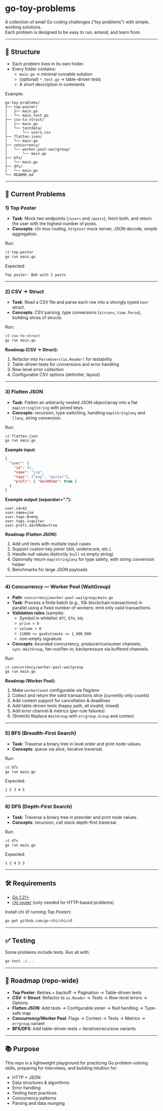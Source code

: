 # go-toy-problems

A collection of small Go coding challenges (“toy problems”) with simple, working solutions.  
Each problem is designed to be easy to run, extend, and learn from.

---

## 📂 Structure

- Each problem lives in its own folder.
- Every folder contains:
  - `main.go` → minimal runnable solution
  - (optional) `*_test.go` → table-driven tests
  - A short description in comments

Example:

```
go-toy-problems/
├── top-poster/
│   ├── main.go
│   └── main_test.go
├── csv-to-struct/
│   ├── main.go
│   └── testdata/
│       └── users.csv
├── flatten-json/
│   └── main.go
├── concurrency/
│   └── worker-pool-waitgroup/
│       └── main.go
├── bfs/
│   └── main.go
├── dfs/
│   └── main.go
└── README.md
```

---

## 🚀 Current Problems

### 1) Top Poster

- **Task**: Mock two endpoints (`/users` and `/posts`), fetch both, and return the user with the highest number of posts.
- **Concepts**: chi mux routing, `httptest` mock server, JSON decode, simple aggregation.

Run:

```bash
cd top-poster
go run main.go
```

Expected:

```
Top poster: Bob with 2 posts
```

---

### 2) CSV → Struct

- **Task**: Read a CSV file and parse each row into a strongly typed `User` struct.
- **Concepts**: CSV parsing, type conversions (`strconv`, `time.Parse`), building slices of structs.

Run:

```bash
cd csv-to-struct
go run main.go
```

**Roadmap (CSV → Struct):**

1. Refactor into `ParseUsers(io.Reader)` for testability
2. Table-driven tests for conversions and error handling
3. Row-level error collection
4. Configurable CSV options (delimiter, layout)

---

### 3) Flatten JSON

- **Task**: Flatten an arbitrarily nested JSON object/array into a flat `map[string]string` with joined keys.
- **Concepts**: recursion, type switching, handling `map[string]any` and `[]any`, string conversion.

Run:

```bash
cd flatten-json
go run main.go
```

**Example input:**

```json
{
  "user": {
    "id": 42,
    "name": "jim",
    "tags": ["eng", "guitar"],
    "prefs": { "darkMode": true }
  }
}
```

**Example output (separator="."):**

```
user.id=42
user.name=jim
user.tags.0=eng
user.tags.1=guitar
user.prefs.darkMode=true
```

**Roadmap (Flatten JSON):**

1. Add unit tests with multiple input cases
2. Support custom key joiner (dot, underscore, etc.)
3. Handle null values distinctly (`null` vs empty string)
4. Optionally return `map[string]any` for type safety, with string conversion helper
5. Benchmarks for large JSON payloads

---

### 4) Concurrency — Worker Pool (WaitGroup)

- **Path**: `concurrency/worker-pool-waitgroup/main.go`
- **Task**: Process a finite batch (e.g., 10k blockchain transactions) in parallel using a fixed number of workers; emit only valid transactions.
- **Validation rules** (sample):
  - Symbol in whitelist: `BTC`, `ETH`, `SOL`
  - `price > 0`
  - `volume > 0`
  - `21000 <= gasEstimate <= 1_000_000`
  - non-empty signature
- **Concepts**: bounded concurrency, producer/consumer channels, `sync.WaitGroup`, fan-out/fan-in, backpressure via buffered channels.

Run:

```bash
cd concurrency/worker-pool-waitgroup
go run main.go
```

**Roadmap (Worker Pool):**

1. Make `workerCount` configurable via flag/env
2. Collect and return the valid transactions slice (currently only counts)
3. Add context support for cancellation & deadlines
4. Add table-driven tests (happy path, all invalid, mixed)
5. Add error channel & metrics (per-rule failures)
6. (Stretch) Replace `WaitGroup` with `errgroup.Group` and context

---

### 5) BFS (Breadth-First Search)

- **Task**: Traverse a binary tree in level order and print node values.
- **Concepts**: queue via slice, iterative traversal.

Run:

```bash
cd bfs
go run main.go
```

Expected:

```
1 2 3 4 5
```

---

### 6) DFS (Depth-First Search)

- **Task**: Traverse a binary tree in preorder and print node values.
- **Concepts**: recursion, call stack depth-first traversal.

Run:

```bash
cd dfs
go run main.go
```

Expected:

```
1 2 4 5 3
```

---

## 🛠️ Requirements

- [Go 1.21+](https://go.dev/dl/)
- [chi router](https://github.com/go-chi/chi) (only needed for HTTP-based problems)

Install chi (if running _Top Poster_):

```bash
go get github.com/go-chi/chi/v5
```

---

## ✅ Testing

Some problems include tests. Run all with:

```bash
go test ./...
```

---

## 🎯 Roadmap (repo-wide)

- **Top Poster**: Retries + backoff → Pagination → Table-driven tests
- **CSV → Struct**: Refactor to `io.Reader` → Tests → Row-level errors → Options
- **Flatten JSON**: Add tests → Configurable joiner → Null handling → Type-safe map
- **Concurrency/Worker Pool**: Flags → Context → Tests → Metrics → `errgroup` variant
- **BFS/DFS**: Add table-driven tests + iterative/recursive variants

---

## 📚 Purpose

This repo is a lightweight playground for practicing Go problem-solving skills, preparing for interviews, and building intuition for:

- HTTP + JSON
- Data structures & algorithms
- Error handling
- Testing best practices
- Concurrency patterns
- Parsing and data munging
